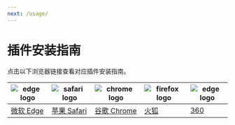 ```yaml
---
next: /usage/
---
```


# 插件安装指南

点击以下浏览器链接查看对应插件安装指南。

| ![edge logo](/assets/edge_64x64.png) | ![safari logo](/assets/safari_64x64.png) | ![chrome logo](/assets/chrome_64x64.png) | ![firefox logo](/assets/firefox_64x64.png) | ![edge logo](/assets/360-secure_64x64.png) |
| ------------------------------------ | ---------------------------------------- | ---------------------------------------- | ------------------------------------------ | ------------------------------------------ |
| [微软 Edge](/install/installOnEdge/) | [苹果 Safari](/install/installOnSafari/) | [谷歌 Chrome](/install/installOnChrome/) | [火狐](/install/installOnFirefox/)         | [360](/install/installOn360/)              |
